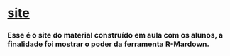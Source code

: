 # [site](linomc.github.io)
### Esse é o site do material construído em aula com os alunos, a finalidade foi mostrar o poder da ferramenta R-Mardown.
